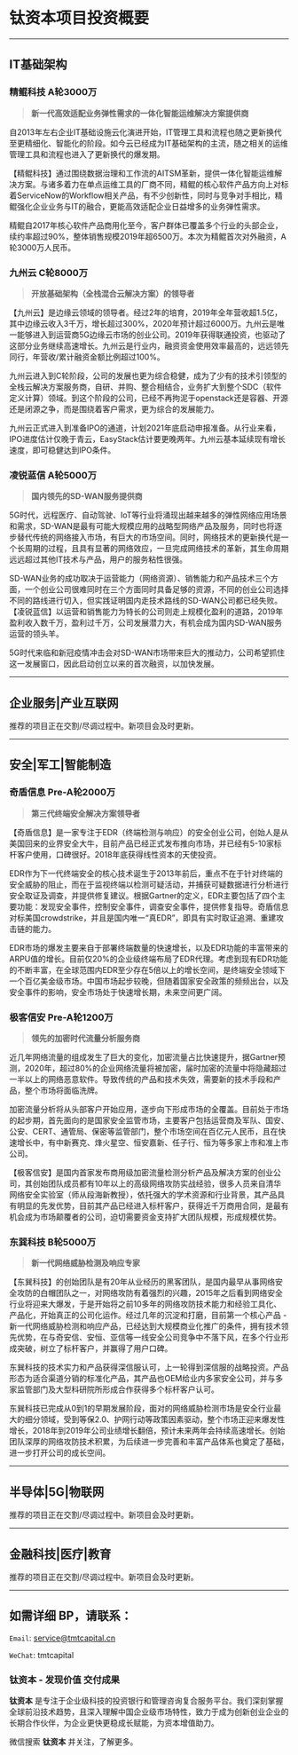 # 钛资本项目投资概要

---

## IT基础架构

### 精鲲科技 A轮3000万

> **新一代高效适配业务弹性需求的一体化智能运维解决方案提供商**

自2013年左右企业IT基础设施云化演进开始，IT管理工具和流程也随之更新换代至更精细化、智能化的阶段。如今云已经成为IT基础架构的主流，随之相关的运维管理工具和流程也进入了更新换代的爆发期。

【精鲲科技】通过围绕数据治理和工作流的AITSM革新，提供一体化智能运维解决方案。与诸多着力在单点运维工具的厂商不同，精鲲的核心软件产品方向上对标着ServiceNow的Workflow相关产品，有不少创新性，同时与竞争对手相比，精鲲强化企业业务与IT的融合，更能高效适配企业日益增多的业务弹性需求。

精鲲自2017年核心软件产品商用化至今，客户群体已覆盖多个行业的头部企业，续约率超过90%，整体销售规模2019年超6500万。本次为精鲲首次对外融资，A轮3000万人民币。

### 九州云 C轮8000万

> **开放基础架构（全栈混合云解决方案）的领导者**

【九州云】是边缘云领域的领导者。经过2年的培育，2019年全年营收超1.5亿，其中边缘云收入3千万，增长超过300%，2020年预计超过6000万。九州云是唯一能够进入到运营商5G边缘云市场的创业公司。2019年获得联通投资，也驱动了这部分业务继续高速增长。九州云是行业内，融资资金使用效率最高的，远远领先同行，年营收/累计融资金额比例超过100%。

九州云进入到C轮阶段，公司的发展也更为综合稳健，成为了少有的技术引领型的全栈云解决方案服务商，自研、并购、整合相结合，业务扩大到整个SDC（软件定义计算）领域。到这个阶段的公司，已经不再拘泥于openstack还是容器、开源还是闭源之争，而是围绕着客户需求，更为综合的发展能力。

九州云正式进入到准备IPO的通道，计划2021年底启动申报准备。从行业来看，IPO进度估计仅晚于青云，EasyStack估计要更晚两年。九州云基本延续现有增长速度，即可稳健达到IPO条件。

### 凌锐蓝信 A轮5000万

> **国内领先的SD-WAN服务提供商**

5G时代，远程医疗、自动驾驶、IoT等行业将涌现出越来越多的弹性网络应用场景和需求，SD-WAN是最有可能大规模应用的战略型网络产品及服务，同时也将逐步替代传统的网络接入市场，有巨大的市场空间。同时，网络技术的更新换代是一个长周期的过程，且具有显著的网络效应，一旦完成网络技术的革新，其生命周期远远超过其他IT技术与产品，用户的服务粘性很强。

SD-WAN业务的成功取决于运营能力（网络资源）、销售能力和产品技术三个方面，一个创业公司很难同时在三个方面同时具备足够的资源，不同的创业公司选择不同的路线进行切入，但实践证明国内走技术路线的SD-WAN公司都已经失败。【凌锐蓝信】以运营和销售能力为特长的公司则走上规模化盈利的道路，2019年盈利收入数千万，盈利过千万，公司发展潜力大，有机会成为国内SD-WAN服务运营的领头羊。

5G时代来临和新冠疫情冲击会对SD-WAN市场带来巨大的推动力，公司希望抓住这一发展窗口，因此启动创立以来的首次融资，以加快发展。

---

## 企业服务|产业互联网

推荐的项目正在交割/尽调过程中。新项目会及时更新。

---

## 安全|军工|智能制造

### 奇盾信息 Pre-A轮2000万

> **第三代终端安全解决方案领导者**

【奇盾信息】是一家专注于EDR（终端检测与响应）的安全创业公司，创始人是从美国回来的业界安全大牛，目前产品已经正式发布推向市场，并已经有5-10家标杆客户使用，口碑很好。2018年底获得线性资本的天使投资。

EDR作为下一代终端安全的核心技术诞生于2013年前后，重点不在于针对终端的安全威胁的阻止，而在于监视终端以检测可疑活动，并捕获可疑数据进行分析进行安全取证及调查，并提供修复建议。根据Gartner的定义，EDR主要包括了四个主要功能：发现安全事件，控制安全事件，调查安全事件，提供修复指导。奇盾信息对标美国crowdstrike，并且是国内唯一“真EDR”，即具有实时取证追溯、重建攻击链的能力。

EDR市场的爆发主要来自于部署终端数量的快速增长，以及EDR功能的丰富带来的ARPU值的增长。目前仅20%的企业级终端布局了EDR代理。考虑到现有EDR功能的不断丰富，在全球范围内EDR至少存在5倍以上的增长空间，是终端安全领域下一个百亿美金级市场。中国市场起步较晚，但随着国家安全政策的频频出台，以及安全事件的影响，安全市场处于快速增长期，未来空间更广阔。

### 极客信安 Pre-A轮1200万

> **领先的加密时代流量分析服务商**

近几年网络流量的组成发生了巨大的变化，加密流量占比快速提升，据Gartner预测，2020年，超过80%的企业网络流量将被加密，届时加密的流量中将隐藏超过一半以上的网络恶意软件。导致传统的产品和技术失效，需要新的技术手段和产品，整个市场将面临洗牌。

加密流量分析将从头部客户开始应用，逐步向下形成市场的全覆盖。目前处于市场的起步期，首先面向的是国家安全监管市场，主要客户包括运营商及军队、国安、公安、CERT、通管局、保密等监管部门，整个市场空间在百亿元人民币，且在快速增长中，有中新赛克、烽火星空、恒安嘉新、任子行、恒为等多家上市和准上市公司。

【极客信安】是国内首家发布商用级加密流量检测分析产品及解决方案的创业公司，其创始团队成员都有10年以上的高级网络攻防实战经验，很多人员来自清华网络安全实验室（师从段海新教授），依托强大的学术资源和行业背景，其产品具有明显的先发优势，目前其产品已经进入标杆客户，获得近千万商用合同，是最有机会成为市场颠覆者的公司，迫切需要资金支持扩大团队规模，形成规模优势。

### 东巽科技 B轮5000万

> **新一代网络威胁检测及响应专家**

【东巽科技】的创始团队是有20年从业经历的黑客团队，是国内最早从事网络安全攻防的白帽团队之一，对网络攻防有着强烈的兴趣，2015年之后看到网络安全行业将迎来大爆发，于是开始将之前10多年的网络攻防技术能力和经验工具化、产品化，开始真正的公司化运作。经过几年的沉淀和打磨，目前第一个核心产品 - 新一代网络威胁检测和响应产品，已经达到大规模商业化推广的条件，拥有技术领先优势，在与奇安信、安恒、亚信等一线安全公司竞争中不落下风，在多个行业形成突破，树立了标杆客户，并赢得了用户口碑。

东巽科技的技术实力和产品获得深信服认可，上一轮得到深信服的战略投资。产品形态为适合渠道分销的标准化产品，其产品也OEM给业内多家安全公司，并与多家监管部门及大型科研院所形成合作获得多个标杆客户认可。

东巽科技已完成从0到1的早期发展阶段，面对的网络威胁检测市场是安全行业最大的细分领域，受到等保2.0、护网行动等政策因素驱动，整个市场正迎来爆发性增长，2018年到2019年公司业绩增长翻倍，预计未来两年会持续高速增长。创始团队深厚的网络攻防技术积累，为后续进一步完善和丰富产品体系也奠定了基础，进一步打开公司的成长空间。

---

## 半导体|5G|物联网

推荐的项目正在交割/尽调过程中。新项目会及时更新。

---

## 金融科技|医疗|教育

推荐的项目正在交割/尽调过程中。新项目会及时更新。

---



## 如需详细 BP，请联系：

`Email`: service@tmtcapital.cn

`WeChat`: tmtcapital


### 钛资本 - 发现价值 交付成果

**钛资本** 是专注于企业级科技的投资银行和管理咨询复合服务平台。我们深刻掌握全球前沿技术趋势，且深入理解中国企业级市场特性，致力于成为创新创业企业的长期合作伙伴，为企业更快更稳成长赋能，为资本增值助力。

微信搜索 **钛资本** 并关注，了解更多。